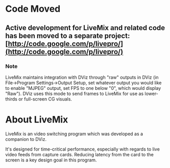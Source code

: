 # Code Moved #

## Active development for LiveMix and related code has been moved to a separate project: [http://code.google.com/p/livepro/](http://code.google.com/p/livepro/) ##

### Note ###

LiveMix maintains integration with DViz through "raw" outputs in DViz (in File->Program Settings->Output Setup, set whatever output you would like to enable "MJPEG" output, set FPS to one below "0", which would display "Raw"). DViz uses this mode to send frames to LiveMix for use as lower-thirds or full-screen CG visuals.

# About LiveMix #

LiveMix is an video switching program which was developed as a companion to DViz.

It's designed for time-critical performance, especially with regards to live video feeds from capture cards. Reducing latency from the card to the screen is a key design goal in this program.
